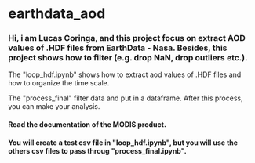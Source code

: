 # earthdata_aod

### Hi, i am Lucas Coringa, and this project focus on extract AOD values of .HDF files from EarthData - Nasa. Besides, this project shows how to filter (e.g. drop NaN, drop outliers etc.).

The "loop_hdf.ipynb" shows how to extract aod values of .HDF files and how to organize the time scale.

The "process_final" filter data and put in a dataframe. After this process, you can make your analysis.

#### Read the documentation of the MODIS product.
#### You will create a test csv file in "loop_hdf.ipynb", but you will use the others csv files to pass throug "process_final.ipynb". 